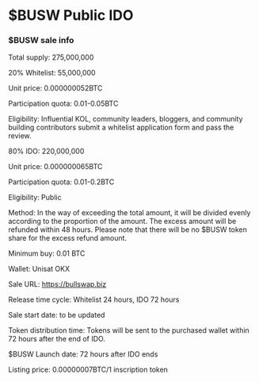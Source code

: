  # $BUSW Public IDO



 ### $BUSW sale info
Total supply: 275,000,000

20% Whitelist: 55,000,000

Unit price: 0.000000052BTC

Participation quota: 0.01-0.05BTC

Eligibility: Influential KOL, community leaders, bloggers, and community building contributors submit a whitelist application form and pass the review.

80% IDO: 220,000,000

Unit price: 0.000000065BTC

Participation quota: 0.01-0.2BTC

Eligibility: Public

Method: In the way of exceeding the total amount, it will be divided evenly according to the proportion of the amount. The excess amount will be refunded within 48 hours. Please note that there will be no $BUSW token share for the excess refund amount.

Minimum buy: 0.01 BTC

Wallet: Unisat OKX

Sale URL: https://bullswap.biz

Release time cycle: Whitelist 24 hours, IDO 72 hours

Sale start date: to be updated

Token distribution time: Tokens will be sent to the purchased wallet within 72 hours after the end of IDO.

$BUSW Launch date: 72 hours after IDO ends

Listing price: 0.00000007BTC/1 inscription token